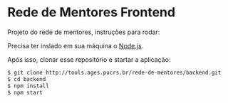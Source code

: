 # Rede de Mentores Frontend

Projeto do rede de mentores, instruções para rodar:

Precisa ter inslado em sua máquina o [Node.js](https://nodejs.org/en/).

Após isso, clonar esse repositório e startar a aplicação:

```sh
$ git clone http://tools.ages.pucrs.br/rede-de-mentores/backend.git
$ cd backend
$ npm install
$ npm start
```
